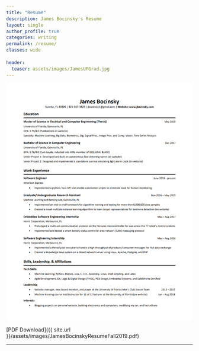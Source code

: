 ```yaml
---
title: "Resume"
description: James Bocinsky's Resume
layout: single
author_profile: true
categories: writing
permalink: /resume/
classes: wide

header:
  teaser: assets/images/JamesUFGrad.jpg
---
```


<!--
<div style="width: 1000px; height: auto; margin: 0 auto;">
	<embed id="frPDF" width="1000" height="600" src="/assets/images/JamesBocinskyResumeFall2018.pdf"></embed>
</div>
-->



<p align="center">
	<img src="/assets/images/JamesBocinskyResumeFall2019.PNG">
</p>

[PDF Download]({{ site.url }}/assets/images/JamesBocinskyResumeFall2019.pdf)

---

